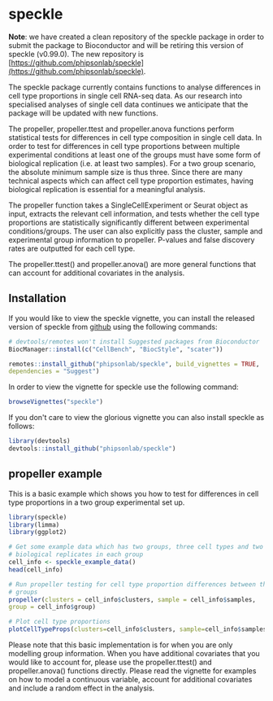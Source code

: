 
# speckle

<!-- badges: start -->
<!-- badges: end -->

**Note**: we have created a clean repository of the speckle package in order to 
submit the package to Bioconductor and will be retiring this version of speckle 
(v0.99.0). The new repository is [https://github.com/phipsonlab/speckle](https://github.com/phipsonlab/speckle). 

The speckle package currently contains functions to analyse differences in cell 
type proportions in single cell RNA-seq data. As our research into specialised 
analyses of single cell data continues we anticipate that the package will be 
updated with new functions.

The propeller, propeller.ttest and propeller.anova functions perform 
statistical tests for differences in cell type composition in single cell data. 
In order to test for differences in cell type proportions between multiple 
experimental conditions at least one of the groups must have some form of 
biological replication (i.e. at least two samples). For a two group scenario, 
the absolute minimum sample size is thus 
three. Since there are many technical aspects which can affect cell type 
proportion estimates, having biological replication is essential for a 
meaningful analysis.

The propeller function takes a SingleCellExperiment or Seurat object as input,
extracts the relevant cell information, and tests whether the cell type 
proportions are statistically significantly different between experimental
conditions/groups. The user can also explicitly pass the cluster, sample and 
experimental group information to propeller. P-values and false discovery rates 
are outputted for each cell type. 

The propeller.ttest() and propeller.anova() are more general functions that can 
account for additional covariates in the analysis.

## Installation

If you would like to view the speckle vignette, you can install the released 
version of speckle from [github](https://github.com/phipsonlab/speckle) using the 
following commands:

``` r
# devtools/remotes won't install Suggested packages from Bioconductor
BiocManager::install(c("CellBench", "BiocStyle", "scater"))

remotes::install_github("phipsonlab/speckle", build_vignettes = TRUE, 
dependencies = "Suggest")
```

In order to view the vignette for speckle use the following command:

``` r
browseVignettes("speckle")
```

If you don't care to view the glorious vignette you can also install speckle as 
follows:

``` r
library(devtools)
devtools::install_github("phipsonlab/speckle")
```

## propeller example

This is a basic example which shows you how to test for differences in cell 
type proportions in a two group experimental set up.

``` r
library(speckle)
library(limma)
library(ggplot2)

# Get some example data which has two groups, three cell types and two 
# biological replicates in each group
cell_info <- speckle_example_data()
head(cell_info)

# Run propeller testing for cell type proportion differences between the two 
# groups
propeller(clusters = cell_info$clusters, sample = cell_info$samples, 
group = cell_info$group)

# Plot cell type proportions
plotCellTypeProps(clusters=cell_info$clusters, sample=cell_info$samples)
```

Please note that this basic implementation is for when you are only modelling
group information. When you have additional covariates that you would like to 
account for, please use the propeller.ttest() and propeller.anova() functions
directly. Please read the vignette for examples on how to model a continuous 
variable, account for additional covariates and include a random effect in the 
analysis. 


